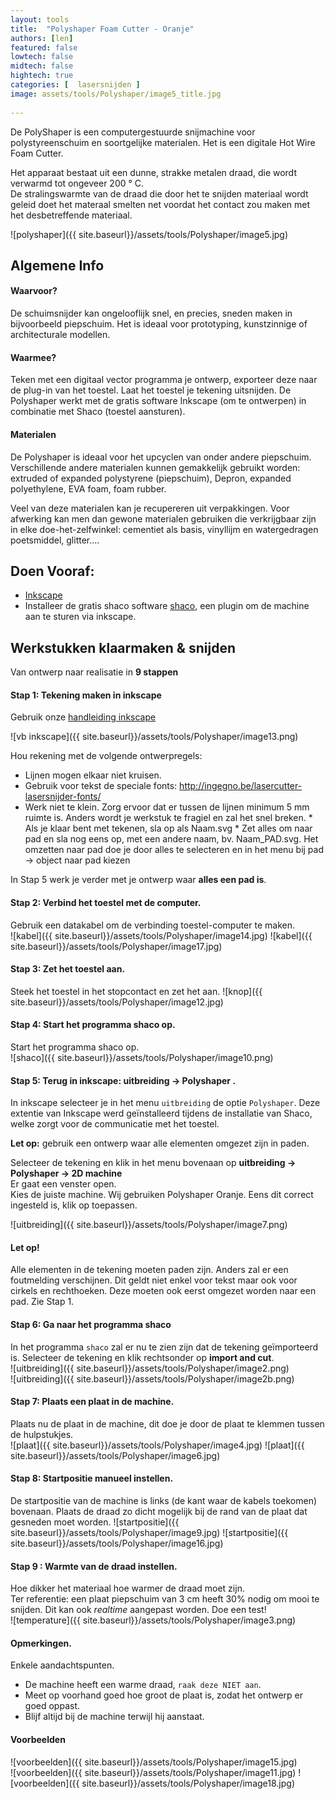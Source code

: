```yaml
---
layout: tools 
title:  "Polyshaper Foam Cutter - Oranje"
authors: [len]
featured: false
lowtech: false
midtech: false
hightech: true
categories: [  lasersnijden ]
image: assets/tools/Polyshaper/image5_title.jpg
    
---
```


 
De PolyShaper is een computergestuurde snijmachine voor polystyreenschuim en soortgelijke materialen. Het is een digitale Hot Wire Foam Cutter. 

Het apparaat bestaat uit een dunne, strakke metalen draad, die wordt verwarmd tot ongeveer 200 ° C.  
De stralingswarmte van de draad die door het te snijden materiaal wordt geleid doet het materaal smelten net voordat het contact zou maken met het desbetreffende materiaal. 

![polyshaper]({{ site.baseurl}}/assets/tools/Polyshaper/image5.jpg)

## Algemene Info
#### Waarvoor? 
De schuimsnijder kan ongelooflijk snel, en precies, sneden maken in bijvoorbeeld piepschuim. Het is ideaal voor prototyping, kunstzinnige of architecturale modellen. 

#### Waarmee? 
Teken met een digitaal vector programma je ontwerp, exporteer deze naar de plug-in van het toestel. Laat het toestel je tekening uitsnijden. 
De Polyshaper werkt met de gratis software Inkscape (om te ontwerpen) in combinatie met Shaco (toestel aansturen). 

#### Materialen
De Polyshaper is ideaal voor het upcyclen van onder andere piepschuim. Verschillende andere materialen kunnen gemakkelijk gebruikt worden: extruded of expanded polystyrene (piepschuim), Depron, expanded polyethylene, EVA foam, foam rubber.

Veel van deze materialen kan je recupereren uit verpakkingen. 
Voor afwerking kan men dan gewone materialen gebruiken die verkrijgbaar zijn in elke doe-het-zelfwinkel: cementiet als basis, vinyllijm en watergedragen poetsmiddel, glitter....

## Doen Vooraf: 

* [Inkscape](https://inkscape.org/)
* Installeer de gratis shaco software [shaco](https://www.polyshaper.eu/risorse.html), een plugin om de machine aan te sturen via inkscape.


## Werkstukken klaarmaken & snijden

Van ontwerp naar realisatie in **9 stappen**

#### Stap 1: Tekening maken in inkscape

Gebruik onze [handleiding inkscape](http://maakbib.be/tools/Inkscape/)

![vb inkscape]({{ site.baseurl}}/assets/tools/Polyshaper/image13.png)

Hou rekening met de volgende ontwerpregels: 
   * Lijnen mogen elkaar niet kruisen. 
   * Gebruik voor tekst de speciale fonts: http://ingegno.be/lasercutter-lasersnijder-fonts/
   * Werk niet te klein. 
Zorg ervoor dat er tussen de lijnen minimum 5 mm ruimte is. Anders wordt je werkstuk te fragiel en zal het snel breken.
    * Als je klaar bent met tekenen, sla op als Naam.svg
    * Zet alles om naar pad en sla nog eens op, met een andere naam, bv. Naam_PAD.svg. 
Het omzetten naar pad doe je door alles te selecteren en in het menu bij pad → object naar pad kiezen


In Stap 5 werk je verder met je ontwerp waar **alles een pad is**. 
 
#### Stap 2:  Verbind het toestel met de computer. 

Gebruik een datakabel om de verbinding toestel-computer te maken.  
![kabel]({{ site.baseurl}}/assets/tools/Polyshaper/image14.jpg)  ![kabel]({{ site.baseurl}}/assets/tools/Polyshaper/image17.jpg)  


#### Stap 3: Zet het toestel aan. 
Steek het toestel in het stopcontact en zet het aan. 
![knop]({{ site.baseurl}}/assets/tools/Polyshaper/image12.jpg)

#### Stap 4: Start het programma shaco op. 
Start het programma shaco op.  
![shaco]({{ site.baseurl}}/assets/tools/Polyshaper/image10.png)

#### Stap 5: Terug in inkscape: uitbreiding → Polyshaper .  
In inkscape selecteer je in het menu `uitbreiding` de optie `Polyshaper`. Deze extentie van Inkscape werd geïnstalleerd tijdens de installatie van Shaco, welke zorgt voor de communicatie met het toestel. 
 

**Let op:** gebruik een ontwerp waar alle elementen omgezet zijn in paden.  

Selecteer de tekening en klik in het menu bovenaan op **uitbreiding → Polyshaper → 2D machine**  
Er gaat een venster open.  
Kies de juiste machine. Wij gebruiken Polyshaper Oranje. Eens dit correct ingesteld is, klik op toepassen.  

![uitbreiding]({{ site.baseurl}}/assets/tools/Polyshaper/image7.png)  

#### Let op! 
Alle elementen in de tekening moeten paden zijn. Anders zal er een foutmelding verschijnen. Dit geldt niet enkel voor tekst maar ook voor cirkels en rechthoeken. Deze moeten ook eerst omgezet worden naar een pad.  Zie Stap 1.

#### Stap 6: Ga naar het programma shaco
In het programma `shaco` zal er nu te zien zijn dat de tekening geïmporteerd is. Selecteer de tekening en klik rechtsonder op **import and cut**.  
![uitbreiding]({{ site.baseurl}}/assets/tools/Polyshaper/image2.png)  
![uitbreiding]({{ site.baseurl}}/assets/tools/Polyshaper/image2b.png) 
 
#### Stap 7: Plaats een plaat in de machine. 
Plaats nu de plaat in de machine, dit doe je door de plaat te klemmen tussen de hulpstukjes.  
![plaat]({{ site.baseurl}}/assets/tools/Polyshaper/image4.jpg) ![plaat]({{ site.baseurl}}/assets/tools/Polyshaper/image6.jpg) 

#### Stap 8: Startpositie manueel instellen.
De startpositie van de machine is links (de kant waar de kabels toekomen)  bovenaan. Plaats de draad zo dicht mogelijk bij de rand van de plaat dat gesneden moet worden. 
![startpositie]({{ site.baseurl}}/assets/tools/Polyshaper/image9.jpg)  ![startpositie]({{ site.baseurl}}/assets/tools/Polyshaper/image16.jpg) 

#### Stap 9 : Warmte van de draad instellen. 
Hoe dikker het materiaal hoe warmer de draad moet zijn.  
Ter referentie: een plaat piepschuim van 3 cm heeft 30% nodig om mooi te snijden. 
Dit kan ook *realtime* aangepast worden. 
Doe een test!  
![temperature]({{ site.baseurl}}/assets/tools/Polyshaper/image3.png)

#### Opmerkingen. 
Enkele aandachtspunten.  

* De machine heeft een warme draad, `raak deze NIET aan`.  
* Meet op voorhand goed hoe groot de plaat is, zodat het ontwerp er goed oppast.   
* Blijf altijd bij de machine terwijl hij aanstaat.

#### Voorbeelden 
![voorbeelden]({{ site.baseurl}}/assets/tools/Polyshaper/image15.jpg)  
![voorbeelden]({{ site.baseurl}}/assets/tools/Polyshaper/image11.jpg) ![voorbeelden]({{ site.baseurl}}/assets/tools/Polyshaper/image18.jpg)

